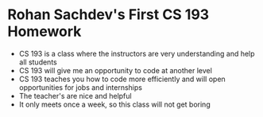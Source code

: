 # Rohan Sachdev's First CS 193 Homework

- CS 193 is a class where the instructors are very understanding and help all students
- CS 193 will give me an opportunity to code at another level
- CS 193 teaches you how to code more efficiently and will open opportunities for jobs and internships
- The teacher's are nice and helpful
- It only meets once a week, so this class will not get boring
